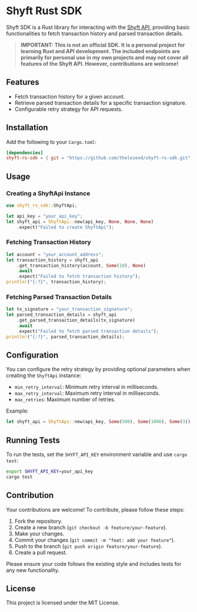 # Shyft Rust SDK

Shyft SDK is a Rust library for interacting with the [Shyft API](https://docs.shyft.to/), providing basic functionalities to fetch transaction history and parsed transaction details.

> **IMPORTANT: This is not an official SDK. It is a personal project for learning Rust and API development. The included endpoints are primarily for personal use in my own projects and may not cover all features of the Shyft API. However, contributions are welcome!**

## Features

- Fetch transaction history for a given account.
- Retrieve parsed transaction details for a specific transaction signature.
- Configurable retry strategy for API requests.

## Installation

Add the following to your `Cargo.toml`:

```toml
[dependencies]
shyft-rs-sdk = { git = "https://github.com/thelezend/shyft-rs-sdk.git", branch = "main"}
```

## Usage

### Creating a ShyftApi Instance

```rust
use shyft_rs_sdk::ShyftApi;

let api_key = "your_api_key";
let shyft_api = ShyftApi::new(api_key, None, None, None)
    .expect("Failed to create ShyftApi");
```

### Fetching Transaction History

```rust
let account = "your_account_address";
let transaction_history = shyft_api
    .get_transaction_history(account, Some(10), None)
    .await
    .expect("Failed to fetch transaction history");
println!("{:?}", transaction_history);
```

### Fetching Parsed Transaction Details

```rust
let tx_signature = "your_transaction_signature";
let parsed_transaction_details = shyft_api
    .get_parsed_transaction_details(tx_signature)
    .await
    .expect("Failed to fetch parsed transaction details");
println!("{:?}", parsed_transaction_details);
```

## Configuration

You can configure the retry strategy by providing optional parameters when creating the `ShyftApi` instance:

- `min_retry_interval`: Minimum retry interval in milliseconds.
- `max_retry_interval`: Maximum retry interval in milliseconds.
- `max_retries`: Maximum number of retries.

Example:

```rust
let shyft_api = ShyftApi::new(api_key, Some(500), Some(1000), Some(3)).expect("Failed to create ShyftApi");
```

## Running Tests

To run the tests, set the `SHYFT_API_KEY` environment variable and use `cargo test`:

```sh
export SHYFT_API_KEY=your_api_key
cargo test
```

## Contribution

Your contributions are welcome! To contribute, please follow these steps:

1. Fork the repository.
2. Create a new branch (`git checkout -b feature/your-feature`).
3. Make your changes.
4. Commit your changes (`git commit -m "feat: add your feature"`).
5. Push to the branch (`git push origin feature/your-feature`).
6. Create a pull request.

Please ensure your code follows the existing style and includes tests for any new functionality.

## License

This project is licensed under the MIT License.

